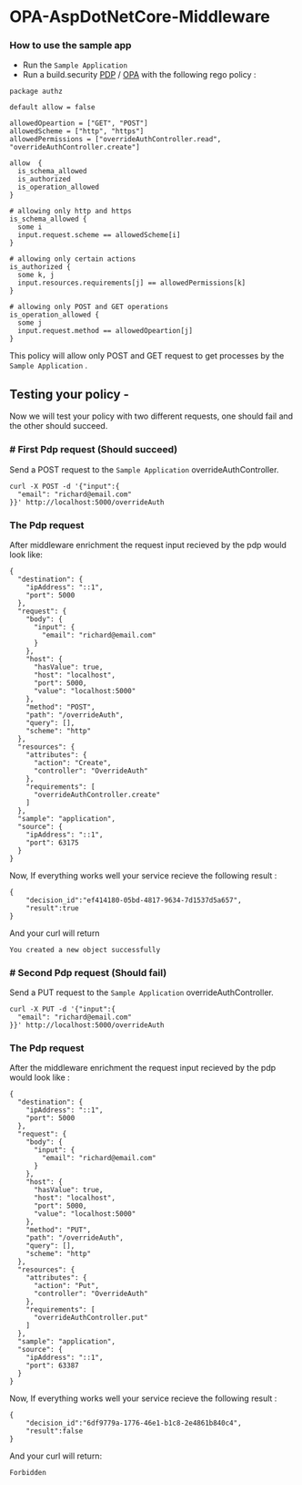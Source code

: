 # OPA-AspDotNetCore-Middleware

### How to use the sample app
- Run the `Sample Application` 
- Run a build.security [PDP](https://docs.build.security/documentation/policy-decision-points-pdp/pdp-deployments/standalone-docker-1) / [OPA](https://www.openpolicyagent.org/) with the following rego policy :


```
package authz

default allow = false

allowedOpeartion = ["GET", "POST"]
allowedScheme = ["http", "https"]
allowedPermissions = ["overrideAuthController.read", "overrideAuthController.create"]

allow  {
  is_schema_allowed
  is_authorized
  is_operation_allowed
} 

# allowing only http and https
is_schema_allowed {
  some i 
  input.request.scheme == allowedScheme[i]
}

# allowing only certain actions
is_authorized {
  some k, j
  input.resources.requirements[j] == allowedPermissions[k]
}

# allowing only POST and GET operations
is_operation_allowed {
  some j
  input.request.method == allowedOpeartion[j]
}
```

This policy will allow only POST and GET request to get processes by the `Sample Application` .
## Testing your policy - 
Now we will test your policy with two different requests, one should fail and the other should succeed.

### # First Pdp request (Should succeed)

Send a POST request to the `Sample Application`  overrideAuthController.

``` 
curl -X POST -d '{"input":{
  "email": "richard@email.com"
}}' http://localhost:5000/overrideAuth
```

### The Pdp request
After middleware enrichment the request input recieved by the pdp would look like:

```
{
  "destination": {
    "ipAddress": "::1",
    "port": 5000
  },
  "request": {
    "body": {
      "input": {
        "email": "richard@email.com"
      }
    },
    "host": {
      "hasValue": true,
      "host": "localhost",
      "port": 5000,
      "value": "localhost:5000"
    },
    "method": "POST",
    "path": "/overrideAuth",
    "query": [],
    "scheme": "http"
  },
  "resources": {
    "attributes": {
      "action": "Create",
      "controller": "OverrideAuth"
    },
    "requirements": [
      "overrideAuthController.create"
    ]
  },
  "sample": "application",
  "source": {
    "ipAddress": "::1",
    "port": 63175
  }
}
```

Now, If everything works well your service recieve the following result :

```
{
    "decision_id":"ef414180-05bd-4817-9634-7d1537d5a657",
    "result":true
}
```

And your curl will return

``` 
You created a new object successfully 
```

### # Second Pdp request (Should fail)

Send a PUT request to the `Sample Application`  overrideAuthController.

``` 
curl -X PUT -d '{"input":{
  "email": "richard@email.com"
}}' http://localhost:5000/overrideAuth 
```

### The Pdp request
After the middleware enrichment the request input recieved by the pdp would look like :

```
{
  "destination": {
    "ipAddress": "::1",
    "port": 5000
  },
  "request": {
    "body": {
      "input": {
        "email": "richard@email.com"
      }
    },
    "host": {
      "hasValue": true,
      "host": "localhost",
      "port": 5000,
      "value": "localhost:5000"
    },
    "method": "PUT",
    "path": "/overrideAuth",
    "query": [],
    "scheme": "http"
  },
  "resources": {
    "attributes": {
      "action": "Put",
      "controller": "OverrideAuth"
    },
    "requirements": [
      "overrideAuthController.put"
    ]
  },
  "sample": "application",
  "source": {
    "ipAddress": "::1",
    "port": 63387
  }
}
```
Now, If everything works well your service recieve the following result :

```
{
    "decision_id":"6df9779a-1776-46e1-b1c8-2e4861b840c4",
    "result":false
}
```

And your curl will return:

``` 
Forbidden
```
